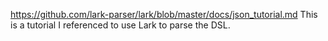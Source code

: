 https://github.com/lark-parser/lark/blob/master/docs/json_tutorial.md
This is a tutorial I referenced to use Lark to parse the DSL.
